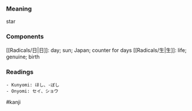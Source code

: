 ### Meaning

star

### Components

[[Radicals/日|日]]: day; sun; Japan; counter for days [[Radicals/生|生]]: life; genuine; birth

### Readings

```
- Kunyomi: ほし、-ぼし
- Onyomi: セイ、ショウ
```

#kanji